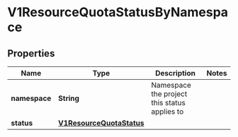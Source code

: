 
# V1ResourceQuotaStatusByNamespace

## Properties
Name | Type | Description | Notes
------------ | ------------- | ------------- | -------------
**namespace** | **String** | Namespace the project this status applies to | 
**status** | [**V1ResourceQuotaStatus**](V1ResourceQuotaStatus.md) |  | 



